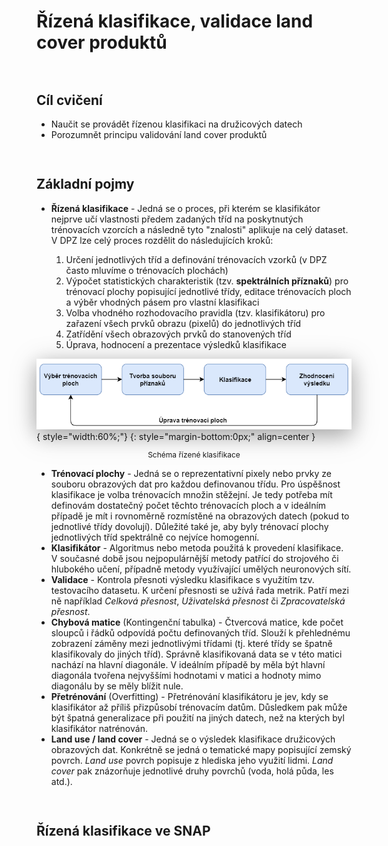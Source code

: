 <style>
  .md-typeset__scrollwrap {text-align: center ;}
  table th {text-align: center !important;}
  table td {text-align: center !important;}
  h2 {font-weight:700 !important;}                                                                   /* Pokus – zmena formatu nadpisu 2 */
  figcaption {font-size:12px;margin-top:5px !important;text-align:center;line-height:1.2em;}         /* Formatovani Popisku obrazku */
  hr.l1 {background-color:var(--md-primary-fg-color);height:2px;margin-bottom:3em !important;}       /* Formatovani Break Line – LEVEL 1 */
  img,iframe {filter:drop-shadow(0 10px 16px rgba(0,0,0,0.2)) drop-shadow(0 6px 20px rgba(0,0,0,0.2)) !important; object-fit:contain;} /* Stin pod obrazky a videi */

  /* TLACITKA */
  .md-button {text-align:center;transition: all .1s ease-in-out !important;}  /* Button – zarovnani textu */
  .md-button:hover {transform: scale(1.04);opacity:.8;background-color:var(--md-primary-fg-color) !important;border-color:var(--md-primary-fg-color) !important;color:var(--md-primary-bg-color) !important;/*filter: brightness(80%);*/}            /* Button Hover – animace zvetseni a zmeny barvy */
  .md-button:focus {opacity:.8;background-color:var(--md-primary-fg-color) !important;border-color:var(--md-primary-fg-color) !important;color:var(--md-primary-bg-color) !important;}                                                                /* Button Focus – stejny vzhled jako hover */
  .url-name {line-height:1.2;/*padding-top:5px !important;*/}                 /* Button s URL */
  .url-name span:first-child {font-size:.7em; font-weight:300;}               /* Button s URL – format*/
  .url-name span.twemoji {vertical-align:-0px;}                               /* Button s URL – zarovnani ikony*/
  .md-button.button_smaller {font-size:smaller; padding:1px 5px;}             /* Mensi button (bez URL) */

  /* FLEXBOXY */
  .process_container {display:flex !important; justify-content:center; align-items:center; column-gap:calc((100vw * 0.03) - 6px);} /* Kontejner pro content = FlexBox */
  .process_container div {display:flex;}                                                                                           /* Obsah (obrazky a sipky) */
  .process_container .process_icon {width:/*40px*/calc((100vw * 0.01) + 25px); flex-shrink:0;filter:none !important;}              /* Velikost ikony (bacha na mobily) */
  .process_container img {max-height:600px; display:flex;}                                    /* Obrazky ve flexboxech maji maximalni vysku */
</style>

# Řízená klasifikace, validace land cover produktů

<hr class="l1">

## Cíl cvičení

- Naučit se provádět řízenou klasifikaci na družicových datech
- Porozumnět principu validování land cover produktů

<hr class="l1">

## Základní pojmy

- **Řízená klasifikace** - Jedná se o proces, při kterém se klasifikátor nejprve učí vlastnosti předem zadaných tříd na poskytnutých trénovacích vzorcích a následně tyto "znalosti" aplikuje na celý dataset. V DPZ lze celý proces rozdělit do následujících kroků:

    1. Určení jednotlivých tříd a definování trénovacích vzorků (v DPZ často mluvíme o trénovacích plochách)
    2. Výpočet statistických charakteristik (tzv. **spektrálních příznaků**) pro trénovací plochy popisující jednotlivé třídy, editace trénovacích ploch a výběr vhodných pásem pro vlastní klasifikaci
    3. Volba vhodného rozhodovacího pravidla (tzv. klasifikátoru) pro zařazení všech prvků obrazu (pixelů) do jednotlivých tříd
    4. Zatřídění všech obrazových prvků do stanovených tříd
    5. Úprava, hodnocení a prezentace výsledků klasifikace

![](../assets/cviceni6/01_schema_klasifikace.png){ style="width:60%;"}
{: style="margin-bottom:0px;" align=center }
<figcaption>Schéma řízené klasifikace</figcaption>

- **Trénovací plochy** - Jedná se o reprezentativní pixely nebo prvky ze souboru obrazových dat pro každou definovanou třídu. Pro úspěšnost klasifikace je volba trénovacích množin stěžejní. Je tedy potřeba mít definovám dostatečný počet těchto trénovacích ploch a v ideálním případě je mít i rovnoměrně rozmístěné na obrazových datech (pokud to jednotlivé třídy dovolují). Důležité také je, aby byly trénovací plochy jednotlivých tříd spektrálně co nejvíce homogenní.
- **Klasifikátor** - Algoritmus nebo metoda použitá k provedení klasifikace. V současné době jsou nejpopulárnější metody patřící do strojového či hlubokého učení, případně metody využívající umělých neuronových sítí.
- **Validace** - Kontrola přesnoti výsledku klasifikace s využitím tzv. testovacího datasetu. K určení přesnosti se užívá řada metrik. Patří mezi ně například *Celková přesnost*, *Uživatelská přesnost* či *Zpracovatelská přesnost*.
- **Chybová matice** (Kontingenční tabulka) - Čtvercová matice, kde počet sloupců i řádků odpovídá počtu definovaných tříd. Slouží k přehlednému zobrazení záměny mezi jednotlivými třídami (tj. které třídy se špatně klasifikovaly do jiných tříd). Správně klasifikovaná data se v této matici nachází na hlavní diagonále. V ideálním případě by měla být hlavní diagonála tvořena nejvyššími hodnotami v matici a hodnoty mimo diagonálu by se měly blížit nule.
- **Přetrénování** (Overfitting) - Přetrénování klasifikátoru je jev, kdy se klasifikátor až příliš přizpůsobí trénovacím datům. Důsledkem pak může být špatná generalizace při použití na jiných datech, než na kterých byl klasifikátor natrénován.
- **Land use / land cover** - Jedná se o výsledek klasifikace družicových obrazových dat. Konkrétně se jedná o tematické mapy popisující zemský povrch. *Land use* povrch popisuje z hlediska jeho využití lidmi. *Land cover* pak znázorňuje jednotlivé druhy povrchů (voda, holá půda, les atd.).

<hr class="l1">

## Řízená klasifikace ve SNAP